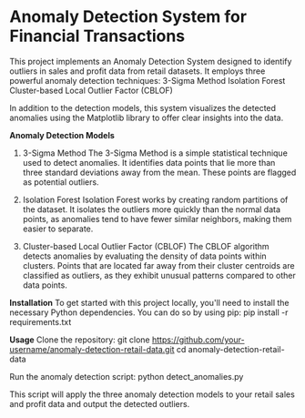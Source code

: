 # Anomaly Detection System for Financial Transactions
This project implements an Anomaly Detection System designed to identify outliers in sales and profit data from retail datasets. It employs three powerful anomaly detection techniques:
3-Sigma Method
Isolation Forest
Cluster-based Local Outlier Factor (CBLOF)

In addition to the detection models, this system visualizes the detected anomalies using the Matplotlib library to offer clear insights into the data.

**Anomaly Detection Models**
1. 3-Sigma Method
The 3-Sigma Method is a simple statistical technique used to detect anomalies. It identifies data points that lie more than three standard deviations away from the mean. These points are flagged as potential outliers.

2. Isolation Forest
Isolation Forest works by creating random partitions of the dataset. It isolates the outliers more quickly than the normal data points, as anomalies tend to have fewer similar neighbors, making them easier to separate.

3. Cluster-based Local Outlier Factor (CBLOF)
The CBLOF algorithm detects anomalies by evaluating the density of data points within clusters. Points that are located far away from their cluster centroids are classified as outliers, as they exhibit unusual patterns compared to other data points.

**Installation**
To get started with this project locally, you'll need to install the necessary Python dependencies. You can do so by using pip:
pip install -r requirements.txt

**Usage**
Clone the repository:
git clone https://github.com/your-username/anomaly-detection-retail-data.git
cd anomaly-detection-retail-data

Run the anomaly detection script:
python detect_anomalies.py

This script will apply the three anomaly detection models to your retail sales and profit data and output the detected outliers.

